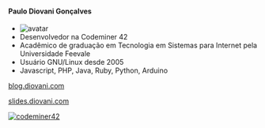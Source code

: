 <!-- .slide: class="author" -->

#### Paulo Diovani Gonçalves

- ![avatar][avatar] <!-- .element: class="pull-right" -->
- Desenvolvedor na Codeminer 42
- Acadêmico de graduação em Tecnologia em Sistemas
    para Internet pela Universidade Feevale
- Usuário GNU/Linux desde 2005
- Javascript, PHP, Java, Ruby, Python, Arduino

[blog.diovani.com][blog]

[slides.diovani.com][slides]

[![codeminer42][code-logo]][code-site] <!-- .element: class="no-border no-background" -->

[avatar]: ../shared/img/avatar-pb.jpg
[blog]: http://blog.diovani.com
[slides]: http://slides.diovani.com
[code-logo]: ../shared/img/codeminer42.png
[code-site]: http://codeminer42.com/
